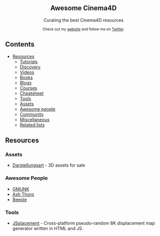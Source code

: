 <div align="center">
    <h2>Awesome Cinema4D</h2>
    <p>Curating the best Cinema4D resources</p>
    <p>
        <sub>Check out my <a href="https://nathakits.com">website</a> and follow me on <a href="https://twitter.com/nathakit_tan">Twitter</a>.</sub>
    </p>
</div>

## Contents

- [Resources](#resources)
    - [Tutorials](#tutorials)
    - [Discovery](#discovery)
    - [Videos](#videos)
    - [Books](#books)
    - [Blogs](#blogs)
    - [Courses](#courses)
    - [Cheatsheet](#cheatsheet)
    - [Tools](#tools)
    - [Assets](#assets)
    - [Awesome people](#awesome-people)
    - [Community](#community)
    - [Miscellaneous](#miscellaneous)
    - [Related lists](#related-lists)

## Resources

### Assets

- [Darstellungsart](https://darstellungsart.com/) - 3D assets for sale

### Awesome People

- [GMUNK](https://gmunk.com/)
- [Ash Thorp](http://altcinc.com/)
- [Beeple](https://www.beeple-crap.com)

### Tools

- [JSplacement](https://windmillart.net/?p=jsplacement) - Cross-platform pseudo-random 8K displacement map generator written in HTML and JS.